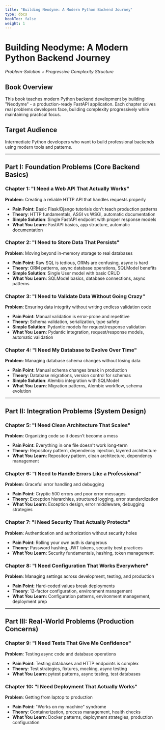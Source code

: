 ```yaml
---
title: "Building Neodyme: A Modern Python Backend Journey"
type: docs
bookToc: false
weight: 1
---
```


# Building Neodyme: A Modern Python Backend Journey

*Problem-Solution + Progressive Complexity Structure*

## Book Overview
This book teaches modern Python backend development by building "Neodyme" - a production-ready FastAPI application. Each chapter solves real problems developers face, building complexity progressively while maintaining practical focus.

## Target Audience
Intermediate Python developers who want to build professional backends using modern tools and patterns.

---

## **Part I: Foundation Problems (Core Backend Basics)**

### Chapter 1: "I Need a Web API That Actually Works"
**Problem**: Creating a reliable HTTP API that handles requests properly
- **Pain Point**: Basic Flask/Django tutorials don't teach production patterns
- **Theory**: HTTP fundamentals, ASGI vs WSGI, automatic documentation
- **Simple Solution**: Single FastAPI endpoint with proper response models
- **What You Learn**: FastAPI basics, app structure, automatic documentation

### Chapter 2: "I Need to Store Data That Persists"
**Problem**: Moving beyond in-memory storage to real databases
- **Pain Point**: Raw SQL is tedious, ORMs are confusing, async is hard
- **Theory**: ORM patterns, async database operations, SQLModel benefits
- **Simple Solution**: Single User model with basic CRUD
- **What You Learn**: SQLModel basics, database connections, async patterns

### Chapter 3: "I Need to Validate Data Without Going Crazy"
**Problem**: Ensuring data integrity without writing endless validation code
- **Pain Point**: Manual validation is error-prone and repetitive
- **Theory**: Schema validation, serialization, type safety
- **Simple Solution**: Pydantic models for request/response validation
- **What You Learn**: Pydantic integration, request/response models, automatic validation

### Chapter 4: "I Need My Database to Evolve Over Time"
**Problem**: Managing database schema changes without losing data
- **Pain Point**: Manual schema changes break in production
- **Theory**: Database migrations, version control for schemas
- **Simple Solution**: Alembic integration with SQLModel
- **What You Learn**: Migration patterns, Alembic workflow, schema evolution

---

## **Part II: Integration Problems (System Design)**

### Chapter 5: "I Need Clean Architecture That Scales"
**Problem**: Organizing code so it doesn't become a mess
- **Pain Point**: Everything in one file doesn't work long-term
- **Theory**: Repository pattern, dependency injection, layered architecture
- **What You Learn**: Repository pattern, clean architecture, dependency management

### Chapter 6: "I Need to Handle Errors Like a Professional"
**Problem**: Graceful error handling and debugging
- **Pain Point**: Cryptic 500 errors and poor error messages
- **Theory**: Exception hierarchies, structured logging, error standardization
- **What You Learn**: Exception design, error middleware, debugging strategies

### Chapter 7: "I Need Security That Actually Protects"
**Problem**: Authentication and authorization without security holes
- **Pain Point**: Rolling your own auth is dangerous
- **Theory**: Password hashing, JWT tokens, security best practices
- **What You Learn**: Security fundamentals, hashing, token management

### Chapter 8: "I Need Configuration That Works Everywhere"
**Problem**: Managing settings across development, testing, and production
- **Pain Point**: Hard-coded values break deployments
- **Theory**: 12-factor configuration, environment management
- **What You Learn**: Configuration patterns, environment management, deployment prep

---

## **Part III: Real-World Problems (Production Concerns)**

### Chapter 9: "I Need Tests That Give Me Confidence"
**Problem**: Testing async code and database operations
- **Pain Point**: Testing databases and HTTP endpoints is complex
- **Theory**: Test strategies, fixtures, mocking, async testing
- **What You Learn**: pytest patterns, async testing, test databases

### Chapter 10: "I Need Deployment That Actually Works"
**Problem**: Getting from laptop to production
- **Pain Point**: "Works on my machine" syndrome
- **Theory**: Containerization, process management, health checks
- **What You Learn**: Docker patterns, deployment strategies, production configuration